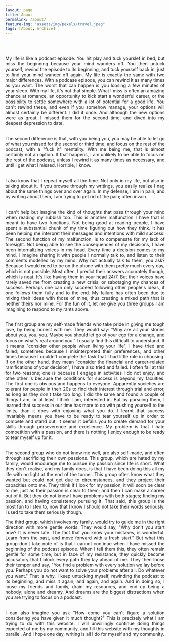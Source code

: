 ```yaml
---
layout: page
title: About
permalink: /about/
feature-img: "assets/img/pexels/travel.jpeg"
tags: [About, Archive]
---
```


<br><br>
<div align="justify">

My life is like a podcast episode. You hit play and tuck yourslef in bed, but miss the beginning because your mind wanders off. You then untuck yourself, rewind the episode to its beginning, and tuck yourself back in, just to find your mind wander off again. My life is exactly the same with two major differences. With a podcase episode, you can rewind it as many times as you want. The worst that can happen is you loosing a few minutes of your sleep. With my life, it's not that simple. What I miss is often an amazing chance at romance, an opportunity to kick start a wonderful career, or the possibility to settle somewhere with a lot of potential for a good life. You can't rewind these, and even if you somehow manage, your options will almost certainly be different. I did it once. And although the new options were as great, I missed them for the second time, and dived into my deepest depression to date. <br><br>
  
The second difference is that, with you being you, you may be able to let go of what you missed for the second or third time, and focus on the rest of the podcast, with a "fuck it" mentality. With me being me, that is almost certainly not an option. If that happens, I am unlikely to be able to focus on the rest of the podcast, unless I rewind it as many times as necessary, and  until I get what I missed. Horrible, I know. <br><br>
  
I also know that I repeat myself all the time. Not only in my life, but also in talking about it. If you browse through my writings, you easily realize I nag about the same things over and over again. In my defense, I am in pain, and by writing about them, I am trying to get rid of the pain; often invain. <br><br>
  
I can't help but imagine the kind of thoughts that pass through your mind when reading my rubbish too. This is another malfunction I have that is meant to have two functions. Not being good at reading people, I have spent a substantial chunk of my time figuring out how they think. It has been helping me interpret their messages and intentions with mild success. The second function of my malfunction, is to compensate for my lack of foresight. Not being able to see the consequences of my decisions, I have been internalizing voices in my head. Every time a decision comes to my mind, I imagine sharing it with people I normally talk to, and listen to their comments modelled by my mind. Why not actually talk to them, you ask? Because I would need to be on the phone with them pretty much every day, which is not possible. Most often, I predict their answers accurately though, which is neat. It's like having them in your head 24/7. But their voices have rarely saved me from creating a new crisis, or sabotaging my chances of success. Perhaps one can only succeed following other people's ideas, if one follows them fully and to the end. My failure has often been due to mixing their ideas with those of mine, thus creating a mixed path that is neither theirs nor mine. For the fun of it, let me give you three groups I am imagining to respond to my rants above. <br><br>
  
The first group are my self-made friends who take pride in giving me tough love, by being honest with me. They would say: "Why are all your stories about you, you, you. Maybe you should let go of your ego for a change, and focus on what's real around you." I usually find this difficult to understand. If it means "consider other people when living your life", I have tried and failed; sometimes because I misinterpreted their preferences, and other times because I couldn't complete the task that I had little role in choosing. If on the other hand, they mean "consider the financial and career-related ramifications of your decision", I have also tried and failed. I often fail at this for two reasons; one is because I engage in activities I do not enjoy, and othe other is because the conditions for success is beyond my faculties. The first one is obvious and happens to eveyone. Apparently societies are tolerant for people in their 20s to find their interest through trial and error, as long as they don't take too long. I did the same and found a couple of things I am, or at least I think I am, interested in. But by pursuing them, I learned that success in our time has more to do with pushing yourself to the limits, than it does with enjoying what you do. I learnt that success invariably means you have to be ready to tear yourself up in order to compete and stand out. It seems it befalls you to create demand for your skills through perseverence and excellence. My problem is that I hate competition with a passion, and there is nothing I enjoy enough to be ready to tear myself up for it. <br><br>
  
The second group who do not know me well, are also self-made, and often through sacrificing their own passions. This group, which are hated by my family, would encourage me to pursue my passion since life is short. What they don't realise, and my family does, is that I have been doing this all my life with no light at the end of the tunnel. This group often know what they wanted but could not get due to circumstances, and they project their capacities onto me. They think if I look for my passion, it will soon be clear to me, just as their passion is clear to them; and then I can make a career out of it. But they do not know I have problems with both stages; finding my passion, and having consistency pursuing it. That said, this group is the most fun to listen to, now that I know I should not take their words seriously. I used to take them seriously though. 
  
The third group, which involves my family, would try to guide me in the right direction with more gentle words. They would say, "Why don't you start now? It is never late. The fact that you know your mistakes, is wonderful. Learn from the past, and move forward with a fresh start." But what this group don't take note of is that I cannot continue when I have missed the beginning of the podcast episode. When I tell them this, they often remain gentle for some time; but in face of my resistance, they quickly become accusatory that I block every path they lay ahead of me. They then loose their tempor and say, "You find a problem with every solution we lay before you. Perhaps you do not want to solve your problems after all. Do whatever you want." That is why, I keep untucking myself, rewinding the podcast to its beginning, and miss it again, and again, and again. And in doing so, I loose my friends and family, drain my resources, and end up being a nobody; alone and dreamy. And dreams are the biggest distractions when you are trying to focus on a podcast. <br><br>

I can also imagine you ask "How come you can't figure a solution considering you have given it much thought?" This is precisely what I am trying to do with this website. I will unwillingly continue doing things expected of me by my community, and fill this website with my thoughts in parallel. And I hope one day, writing is all I do for myself and my community.

  
  
  
</div>
<br><br>
<br><br>
<br><br>
<br><br>
<br><br>
<br><br> 




<!--
<p align="justify">
I have been suffering from anxiety and depression all my life. To give you some perspective, I am now 40 years old and I have been under the influence of these problems for the past 20 years. And this is not because I refused to seek professional help. In fact, I have been under the care of psychologists and psychiatrists most of my life. Some of them diagnosed me with OCD and gave me anti-depressants and others believed I had bipolar disorder and gave me relevant medications. However, none of these treatment paths proved efficacious. What the medications did for me was to make me stop feeling instead of helping me feel better. Throughout the years I also tried various branches of psychotherapy including person-centered and cognitive behavioural therapy (CBT). The outcome was never satisfactory. But I never gave up looking for solutions. Parallel to seeking help, I embarked on a journey of finding answers to my problem on my own. This is why I obtained an undergraduate degree in psychology, a graduate degree in economics and have been reading sociological explanations of mental health problems on my own. After all these years, I believe I have managed to put together some form of explanation for why I am depressed and anxious, and why mainstream treatments are not effective in treating my problems. I am making this website to share my story, because I think it is important for everyone to know about alternative perspectives, and to know where the problem really lies. 
   
</p> 
-->

